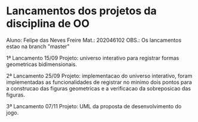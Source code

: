 # Lancamentos dos projetos da disciplina de OO
Aluno: Felipe das Neves Freire Mat.: 202046102
OBS.: Os lancamentos estao na branch "master"

1ª Lancamento 15/09 
  Projeto: universo interativo para registrar formas geometricas bidimensionais. 
  
2ª Lancamento 25/09
  Projeto: implementacao do universo interativo, foram implementadas as funcionalidades de registrar no minimo dois pontos para a construcao das figuras geometricas e a verificacao da sobreposicao das figuras.
  
3ª Lancamento 07/11
  Projeto: UML da proposta de desenvolvimento do jogo. 
